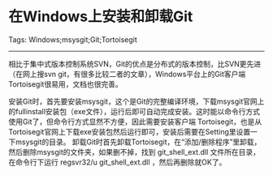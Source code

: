 # 在Windows上安装和卸载Git
Tags: Windows;msysgit;Git;Tortoisegit

------

相比于集中式版本控制系统SVN，Git的优点是分布式的版本控制，比SVN更先进（在网上搜svn git，有很多比较二者的文章），Windows平台上的Git客户端 Tortoisegit很易用，文档也很完善。 

安装Git时，首先要安装msysgit，这个是Git的完整编译环境，下载msysgit官网上的fullinstall安装包（exe文件），运行后即可自动完成安装。这时能以命令行方式使用Git了，但命令行方式显然不方便，因此需要安装客户端 Tortoisegit，也是从 Tortoisegit官网上下载exe安装包然后运行即可，安装后需要在Setting里设置一下msysgit的目录。 
 卸载Git时首先卸载Tortoisegit，在“添加/删除程序”里卸载，然后删除msysgit的文件夹，如果删不掉，找到 git_shell_ext.dll 文件所在目录，在命令行下运行 regsvr32/u git_shell_ext.dll ，然后再删除就OK了。